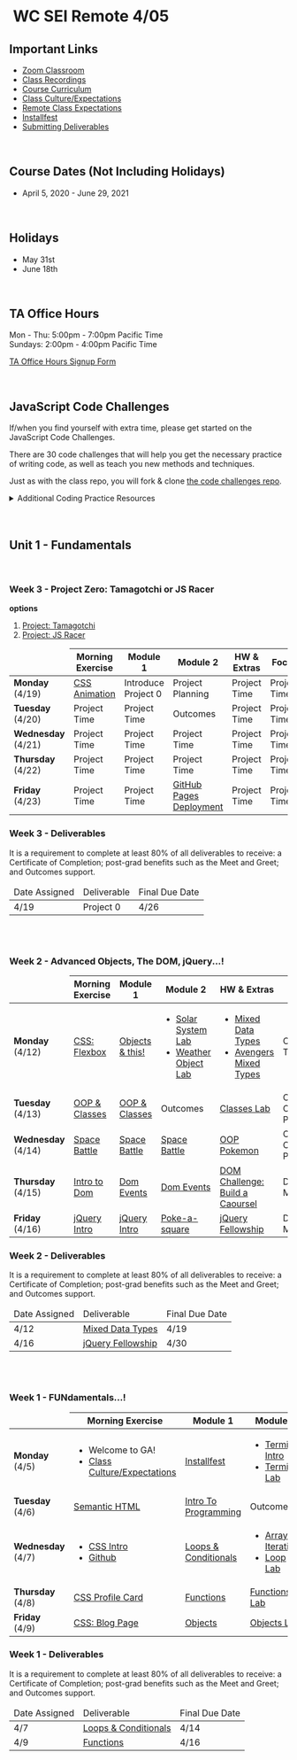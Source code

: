 <h1><img src="https://ga-dash.s3.amazonaws.com/production/assets/logo-9f88ae6c9c3871690e33280fcf557f33.png" alt="" style="max-width:100%;" /> WC SEI Remote 4/05</h1>


## Important Links

- [Zoom Classroom](https://generalassembly.zoom.us/j/94727472258?pwd=Z3BzcDhUcWVLMjEvbFREQ1pkRTRjdz09)
- [Class Recordings](https://git.generalassemb.ly/wc-seir-405/schedule/blob/master/class-recordings.md)
- [Course Curriculum](https://git.generalassemb.ly/wc-seir-405/schedule/blob/master/course-curriculum.md)
- [Class Culture/Expectations](https://git.generalassemb.ly/wc-seir-405/welcome-to-sei)
- [Remote Class Expectations](https://git.generalassemb.ly/wc-seir-405/remote-class-expectations)
- [Installfest](https://git.generalassemb.ly/wc-seir-405/installfest)
- [Submitting Deliverables](https://git.generalassemb.ly/wc-seir-405/submitting-deliverables)

<br/>

## Course Dates (Not Including Holidays)

- April 5, 2020 - June 29, 2021

<br/>

## Holidays

- May 31st
- June 18th

<br/>

## TA Office Hours

Mon - Thu: 5:00pm - 7:00pm Pacific Time<br />
Sundays: 2:00pm - 4:00pm Pacific Time

[TA Office Hours Signup Form](https://docs.google.com/spreadsheets/d/1uPzB-ba2XoyaUmQ_I0luawxAU80cnwNtQYQY-sno8EU/edit#gid=0)

<br/>

## JavaScript Code Challenges

If/when you find yourself with extra time, please get started on the JavaScript Code Challenges.

There are 30 code challenges that will help you get the necessary practice of writing code, as well as teach you new methods and techniques.

Just as with the class repo, you will fork & clone [the code challenges repo](https://git.generalassemb.ly/wc-seir-405/daily-js-code-challenges).

<details>
<summary>Additional Coding Practice Resources</summary>
<br/>

#### codewars

[codewars](https://www.codewars.com/) is an excellent source of coding challenges for numerous programming languages.

It's free, so be sure to create an account so that you can track your progress.

Code challenges (called _Kata_) vary in difficulty from "8kyu" (easiest) to "1kyu".

#### Interview Cake

Designed to prep you technical interviews, [Interview Cake](https://www.interviewcake.com/) comes highly recommended.

It's not free, however, you should take advantage of its free 7-day email crash course and decide to if its worth the bucks to you.

#### Advent of Code

[Advent of Code](https://adventofcode.com/) has special puzzles during the month of December (only).

However, you can access past year's puzzles!

</details>

<br/>
<br/>


## Unit 1 - Fundamentals

<br/>

### Week 3 - Project Zero: Tamagotchi or JS Racer
**options**
1) <a href="https://git.generalassemb.ly/wc-seir-405/project-zero">Project: Tamagotchi</a><br />
2) <a href="https://git.generalassemb.ly/wc-seir-405/js-racer-game">Project: JS Racer</a>

<table>
<thead>
<tr>
<td></td>
<th>Morning Exercise</th>
<th>Module 1</th>
<th>Module 2</th>
<th>HW &amp; Extras</th>
<th>Focus</th>
</tr>
</thead>
<tbody>

<tr>
<td><strong>Monday</strong><br />(4/19)</td>
<td><a href="https://git.generalassemb.ly/wc-seir-405/css-animation">CSS Animation</a></td>
<td>Introduce Project 0</td>
<td>Project Planning</td>
<td>Project Time</td>
<td>Project Time</td>
</tr>

<tr>
<td><strong>Tuesday</strong><br />(4/20)</td>
<td>Project Time</td>
<td>Project Time</td>
<td>Outcomes</td>
<td>Project Time</td>
<td>Project Time</td>
</tr>

<tr>
<td><strong>Wednesday</strong><br />(4/21)</td>
<td>Project Time</td>
<td>Project Time</td>
<td>Project Time</td>
<td>Project Time</td>
<td>Project Time</td>
</tr>

<tr>
<td><strong>Thursday</strong><br />(4/22)</td>
<td>Project Time</td>
<td>Project Time</td>
<td>Project Time</td>
<td>Project Time</td>
<td>Project Time</td>
</tr>

<tr>
<td><strong>Friday</strong><br />(4/23)</td>
<td>Project Time</td>
<td>Project Time</td>
<td><a href="https://git.generalassemb.ly/wc-seir-405/deploy-to-github-pages">GitHub Pages Deployment</a></td>
<td>Project Time</td>
<td>Project Time</td>
</tr>

</table>

### Week 3 - Deliverables

<p>It is a requirement to complete at least 80% of all deliverables to receive: a Certificate of Completion; post-grad benefits such as the Meet and Greet; and Outcomes support.</p>
<table>
<thead>
<tr><td>Date Assigned</td>
<td>Deliverable</td>
<td>Final Due Date</td>
</tr>
</thead>
<tbody>

<tr>
<td>4/19</td>
<td>
  Project 0
  <!-- - <a href="https://git.generalassemb.ly/wc-seir-405/project-zero">Project: Tamagotchi</a>
  - <a href="https://git.generalassemb.ly/wc-seir-405/js-racer-game">Project: Car Racer</a> -->
</td>
<td>4/26</td>
</tr>

</table>

<br/>
<br/>

### Week 2 - Advanced Objects, The DOM, jQuery...!

<table>
<thead>
<tr>
<td></td>
<th>Morning Exercise</th>
<th>Module 1</th>
<th>Module 2</th>
<th>HW &amp; Extras</th>
<th>Focus</th>
</tr>
</thead>
<tbody>

<tr>
<td><strong>Monday</strong><br />(4/12)</td>
<td><a href="https://git.generalassemb.ly/wc-seir-405/css-flexbox">CSS: Flexbox</a></td>
<td><a href="https://git.generalassemb.ly/wc-seir-405/Combining-datatypes">Objects & this!</a></td>
<td>

 - <a href="https://git.generalassemb.ly/wc-seir-405/solar-system-lab">Solar System Lab</a>
 - <a href="https://git.generalassemb.ly/wc-seir-405/weather-object-lab">Weather Object Lab</a>
</td>
<td>
  
  - <a href="https://git.generalassemb.ly/wc-seir-405/mixed-data-types-hw">Mixed Data Types</a>
  - <a href="https://git.generalassemb.ly/wc-seir-405/Combining-Data-Types-Lab">Avengers Mixed Types</a>
  
</td>
<td>Objects & This!</td>
</tr>

<tr>
<td><strong>Tuesday</strong><br />(4/13)</td>

<td><a href="https://git.generalassemb.ly/wc-seir-405/classes">OOP & Classes</a></td>
<td><a href="https://git.generalassemb.ly/wc-seir-405/classes">OOP & Classes</a></td>
<td>Outcomes</td>
<td><a href="https://git.generalassemb.ly/wc-seir-405/classes-lab">Classes Lab</a></td>
<td>Object Oriented Programming</td>
</tr>

<tr>
<td><strong>Wednesday</strong><br />(4/14)</td>
<td><a href="https://git.generalassemb.ly/wc-seir-405/space-battle">Space Battle</a></td>
<td><a href="https://git.generalassemb.ly/wc-seir-405/space-battle">Space Battle</a></td>
<td><a href="https://git.generalassemb.ly/wc-seir-405/space-battle">Space Battle</a></td>
<td><a href="https://git.generalassemb.ly/wc-seir-405/oop-pokemon">OOP Pokemon</a></td>
<td>Object Oriented Programming</td>
</tr>

<tr>
<td><strong>Thursday</strong><br />(4/15)</td>
<td><a href="https://git.generalassemb.ly/wc-seir-405/intro-to-the-dom">Intro to Dom</a></td>
<td><a href="https://git.generalassemb.ly/wc-seir-405/dom-events">Dom Events</a></td>
<td><a href="https://git.generalassemb.ly/wc-seir-405/dom-events">Dom Events</a></td>
<td><a href="https://getbootstrap.com/docs/5.0/components/carousel/#with-controls">DOM Challenge: Build a Caoursel</a></td>
<td>Dom Manipulation</td>
</tr>

<tr>
<td><strong>Friday</strong><br />(4/16)</td>

<td><a href="https://git.generalassemb.ly/wc-seir-405/intro-to-jquery">jQuery Intro</a></td>
<td><a href="https://git.generalassemb.ly/wc-seir-405/intro-to-jquery">jQuery Intro</a></td>
<td><a href="https://git.generalassemb.ly/wc-seir-405/poke-a-square">Poke-a-square</a></td>
<td><a href="https://git.generalassemb.ly/wc-seir-405/jquery-fellowship">jQuery Fellowship</a></td>
<td>Dom Manipulation</td>
</tr>

</table>

### Week 2 - Deliverables

<p>It is a requirement to complete at least 80% of all deliverables to receive: a Certificate of Completion; post-grad benefits such as the Meet and Greet; and Outcomes support.</p>
<table>
<thead>
<tr><td>Date Assigned</td>
<td>Deliverable</td>
<td>Final Due Date</td>
</tr>
</thead>
<tbody>

<tr><td>4/12</td>
<td><a href="https://git.generalassemb.ly/wc-seir-405/mixed-data-types-hw">Mixed Data Types</a></td>
<td>4/19</td>
</tr>
<tr><td>4/16</td>
<td><a href="https://git.generalassemb.ly/wc-seir-405/jquery-fellowship">jQuery Fellowship</a></td>
<td>4/30</td>
</tr>
</table>

<br/>
<br/>


### Week 1 - FUNdamentals...!

<table>
<thead>
<tr>
<td></td>
<th>Morning Exercise</th>
<th>Module 1</th>
<th>Module 2</th>
<th>HW &amp; Extras</th>
<th>Focus</th>
</tr>
</thead>
<tbody>

<tr>
<td><strong>Monday</strong><br />(4/5)</td>
<td>

  - Welcome to GA!
  - <a href="https://git.generalassemb.ly/wc-seir-405/welcome-to-sei">Class Culture/Expectations</a>
</td>
<td><a href="https://git.generalassemb.ly/wc-seir-405/installfest">Installfest</a></td>
<td>

  - <a href="https://git.generalassemb.ly/wc-seir-405/intro-to-terminal">Terminal Intro</a>
  - <a href="https://git.generalassemb.ly/wc-seir-405/terminal-lab">Terminal Lab</a>
</td>
<td><a href="https://git.generalassemb.ly/wc-seir-405/terminal-practice">Terminal Practice</a></td>
<td>Terminal/CLI</td>
</tr>

<tr>
<td><strong>Tuesday</strong><br />(4/6)</td>
<td><a href="https://git.generalassemb.ly/wc-seir-405/semantic-html">Semantic HTML</a></td>
<td><a href="https://git.generalassemb.ly/wc-seir-405/intro-to-programming">Intro To Programming</a></td>
<td>Outcomes</td>
<td><a href="https://git.generalassemb.ly/wc-seir-405/intro-to-programming">Intro To Programming</a></td>
<td>Github Basics</td>
</tr>

<tr>
<td><strong>Wednesday</strong><br />(4/7)</td>
<td>
  
  - <a href="https://git.generalassemb.ly/wc-seir-405/css-selector-basics">CSS Intro</a>
  - <a href="https://git.generalassemb.ly/wc-seir-405/github">Github</a>
</td>
<td><a href="https://git.generalassemb.ly/wc-seir-405/conditionals-and-loops">Loops & Conditionals</a></td>
<td>

  - <a href="https://git.generalassemb.ly/wc-seir-405/Arrays-iterating-over-them">Arrays &amp; Iteration</a>
  - <a href="https://git.generalassemb.ly/wc-seir-405/loop-lab">Loop Lab</a>
</td>
<td>
  
  - <a href="https://git.generalassemb.ly/wc-seir-405/git-github-lab">Github Lab</a>
  - <a href="https://git.generalassemb.ly/wc-seir-405/HW-Loops-Conditionals">Loops & Conditionals Deliverable</a>
</td>
<td>JavaScript Arrays</td>
</tr>

<tr>
<td><strong>Thursday</strong><br />(4/8)</td>
<td><a href="https://git.generalassemb.ly/wc-seir-405/profile-cards">CSS Profile Card</a></td>
<td><a href="https://git.generalassemb.ly/wc-seir-405/functions">Functions</a></td>
<td><a href="https://git.generalassemb.ly/wc-seir-405/functions-lab">Functions Lab</a></td>
<td><a href="https://git.generalassemb.ly/wc-seir-405/functions-scope-hw">Functions Deliverable</a></td>
<td>JavaScript Functions</td>
</tr>

<tr>
<td><strong>Friday</strong><br />(4/9)</td>
<td><a href="https://git.generalassemb.ly/wc-seir-405/css-flexbox-blog">CSS: Blog Page</a></td>
<td><a href="https://git.generalassemb.ly/wc-seir-405/Objects">Objects</a> </td>
<td><a href="https://git.generalassemb.ly/wc-seir-405/Objects-lab">Objects Lab</a></td>
<td><a href="https://git.generalassemb.ly/wc-seir-405/Objects-lab">Objects Lab</a></td>
<td>JavaScript Objects</td>
</tr>

</table>

### Week 1 - Deliverables

<p>It is a requirement to complete at least 80% of all deliverables to receive: a Certificate of Completion; post-grad benefits such as the Meet and Greet; and Outcomes support.</p>

<table>
<thead>
<tr><td>Date Assigned</td>
<td>Deliverable</td>
<td>Final Due Date</td>
</tr>
</thead>
<tbody>

<tr>
<td>4/7</td>
<td><a href="https://git.generalassemb.ly/wc-seir-405/HW-Loops-Conditionals">Loops & Conditionals</a></td>
<td>4/14</td>
</tr>

<tr>
<td>4/9</td>
<td><a href="https://git.generalassemb.ly/wc-seir-405/functions-scope-hw">Functions</a></td>
<td>4/16</td>
</tr>

</table>

<br/>
<br/>
